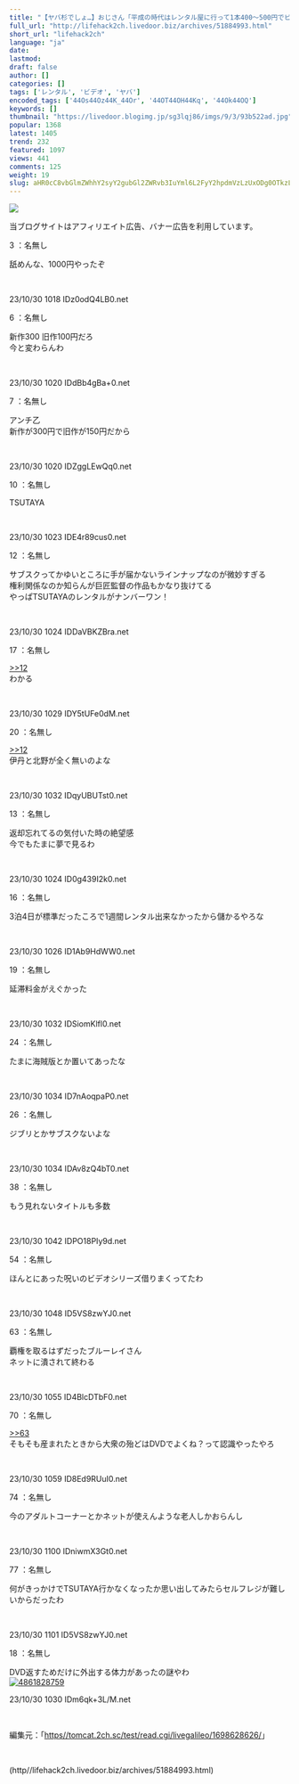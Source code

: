 ```yaml
---
title: "【ヤバ杉でしょ…】おじさん「平成の時代はレンタル屋に行って1本400〜500円でビデオをレンタルしていた」←これ"
full_url: "http://lifehack2ch.livedoor.biz/archives/51884993.html"
short_url: "lifehack2ch"
language: "ja"
date: 
lastmod: 
draft: false
author: []
categories: []
tags: ['レンタル', 'ビデオ', 'ヤバ']
encoded_tags: ['44Os44Oz44K_44Or', '44OT44OH44Kq', '44Ok44OQ']
keywords: []
thumbnail: "https://livedoor.blogimg.jp/sg3lqj86/imgs/9/3/93b522ad.jpg"
popular: 1368
latest: 1405
trend: 232
featured: 1097
views: 441
comments: 125
weight: 19
slug: aHR0cC8vbGlmZWhhY2syY2gubGl2ZWRvb3IuYml6L2FyY2hpdmVzLzUxODg0OTkzLmh0bWw=
---
```


![](https://livedoor.blogimg.jp/sg3lqj86/imgs/9/3/93b522ad.jpg)

<div><p>当ブログサイトはアフィリエイト広告、バナー広告を利用しています。</p><p class='t_name'>3 ：名無し</p> <p class='r2'>舐めんな、1000円やったぞ </p><br><p>23/10/30 1018 IDz0odQ4LB0.net</p> <p class='t_name'>6 ：名無し</p> <p class='r4'>新作300 旧作100円だろ <br> 今と変わらんわ </p><br><p>23/10/30 1020 IDdBb4gBa+0.net</p> <p class='t_name'>7 ：名無し</p> <p class='r4'>アンチ乙 <br> 新作が300円で旧作が150円だから </p><br><p>23/10/30 1020 IDZggLEwQq0.net</p> <p class='t_name'>10 ：名無し</p> <p class='r4'>TSUTAYA </p><br><p>23/10/30 1023 IDE4r89cus0.net</p> <p class='t_name'>12 ：名無し</p> <p class='r1'>サブスクってかゆいところに手が届かないラインナップなのが微妙すぎる <br> 権利関係なのか知らんが巨匠監督の作品もかなり抜けてる <br> やっぱTSUTAYAのレンタルがナンバーワン！ </p><br><p>23/10/30 1024 IDDaVBKZBra.net</p> <p class='t_name_res'>17 ：名無し</p> <p class='r4'><a href='#res_12'>>>12</a> <br> わかる </p><br><p>23/10/30 1029 IDY5tUFe0dM.net</p> <p class='t_name_res'>20 ：名無し</p> <p class='r4'><a href='#res_12'>>>12</a> <br> 伊丹と北野が全く無いのよな </p><br><p>23/10/30 1032 IDqyUBUTst0.net</p> <p class='t_name'>13 ：名無し</p> <p class='r4'>返却忘れてるの気付いた時の絶望感 <br> 今でもたまに夢で見るわ </p><br><p>23/10/30 1024 ID0g439I2k0.net</p> <p class='t_name'>16 ：名無し</p> <p class='r4'>3泊4日が標準だったころで1週間レンタル出来なかったから儲かるやろな </p><br><p>23/10/30 1026 ID1Ab9HdWW0.net</p> <p class='t_name'>19 ：名無し</p> <p class='r2'>延滞料金がえぐかった </p><br><p>23/10/30 1032 IDSiomKlfl0.net</p> <p class='t_name'>24 ：名無し</p> <p class='r4'>たまに海賊版とか置いてあったな </p><br><p>23/10/30 1034 ID7nAoqpaP0.net</p> <p class='t_name'>26 ：名無し</p> <p class='r4'>ジブリとかサブスクないよな </p><br><p>23/10/30 1034 IDAv8zQ4bT0.net</p> <p class='t_name'>38 ：名無し</p> <p class='r4'>もう見れないタイトルも多数 </p><br><p>23/10/30 1042 IDPO18PIy9d.net</p> <p class='t_name'>54 ：名無し</p> <p class='r4'>ほんとにあった呪いのビデオシリーズ借りまくってたわ </p><br><p>23/10/30 1048 ID5VS8zwYJ0.net</p> <p class='t_name'>63 ：名無し</p> <p class='r4'>覇権を取るはずだったブルーレイさん <br> ネットに潰されて終わる </p><br><p>23/10/30 1055 ID4BlcDTbF0.net</p> <p class='t_name_res'>70 ：名無し</p> <p class='r4'><a href='#res_63'>>>63</a> <br> そもそも産まれたときから大衆の殆どはDVDでよくね？って認識やったやろ </p><br><p>23/10/30 1059 ID8Ed9RUuI0.net</p> <p class='t_name'>74 ：名無し</p> <p class='r4'>今のアダルトコーナーとかネットが使えんような老人しかおらんし </p><br><p>23/10/30 1100 IDniwmX3Gt0.net</p> <p class='t_name'>77 ：名無し</p> <p class='r4'>何がきっかけでTSUTAYA行かなくなったか思い出してみたらセルフレジが難しいからだったわ </p><br><p>23/10/30 1101 ID5VS8zwYJ0.net</p> <p class='t_name'>18 ：名無し</p> <p class='r2'>DVD返すためだけに外出する体力があったの謎やわ<br><a href='https//www.amazon.co.jp/dp/4861828759/?tag=nishiky24-22' target='_blank'><img src='https//m.media-amazon.com/images/I/51ggrC-ThIL._SL500_.jpg' alt='4861828759' border='0'></a> </p><p>23/10/30 1030 IDm6qk+3L/M.net</p> <br><p class='p_url'>編集元：「<a href='https//tomcat.2ch.sc/test/read.cgi/livegalileo/1698628626/' target='_blank'>https//tomcat.2ch.sc/test/read.cgi/livegalileo/1698628626/</a>」</p> <br clear='all'></div>

(http//lifehack2ch.livedoor.biz/archives/51884993.html)
